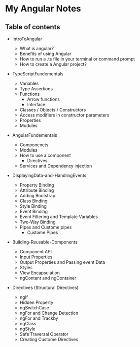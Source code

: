 # My Angular Notes

## Table of contents
* IntroToAngular
    * What is angular?
    * Benefits of using Angular
    * How to run a .ts file in your terminal or command prompt
    * How to create a Angular project?

* TypeScriptFundementals
    * Variables
    * Type Assertions
    * Functions
        * Arrow functions
        * Interface
    * Classes / Objects / Constructors
    * Access modifiers in constructor parameters
    * Properties
    * Modules

* AngularFundementals
    * Componenets
    * Modules
    * How to use a component
        * Directives
    * Services and Dependency injection

* DisplayingData-and-HandlingEvents
    * Property Binding
    * Attribute Binding
    * Adding Bootstrap
    * Class Binding
    * Style Binding
    * Event Binding
    * Event Filtering and Template Variables
    * Two-Way Binding
    * Pipes and Custome pipes
        * Custome Pipes

* Building-Reusable-Components
    * Component API
    * Input Properties
    * Output Properties and Passing event Data
    * Styles
    * View Encapsulation
    * ngContent and ngContainer

* Directives (Structural Directives)
    * ngIf
    * Hidden Property
    * ngSwitchCase
    * ngFor and Change Detection
    * ngFor and Trackby
    * ngClass
    * ngStyle
    * Safe Traversal Operator
    * Creating Custome Directives
